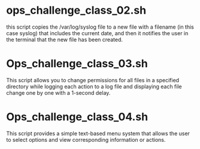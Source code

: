 # ops_challenge_class_02.sh
this script copies the /var/log/syslog file to a new file with a filename (in this case syslog) that includes the current date, and then it notifies the user in the terminal that the new file has been created.


# Ops_challenge_class_03.sh
This script allows you to change permissions for all files in a specified directory while logging each action to a log file and displaying each file change one by one with a 1-second delay.

# Ops_challenge_class_04.sh
This script provides a simple text-based menu system that allows the user to select options and view corresponding information or actions.
